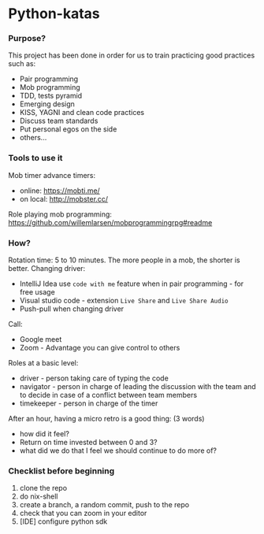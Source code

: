 # Python-katas

### Purpose?

This project has been done in order for us to train practicing good practices such as: 
- Pair programming 
- Mob programming
- TDD, tests pyramid
- Emerging design
- KISS, YAGNI and clean code practices
- Discuss team standards
- Put personal egos on the side 
- others...

### Tools to use it

Mob timer advance timers: 
- online: https://mobti.me/
- on local: http://mobster.cc/

Role playing mob programming: https://github.com/willemlarsen/mobprogrammingrpg#readme

### How? 

Rotation time: 5 to 10 minutes. The more people in a mob, the shorter is better. 
Changing driver:
- IntelliJ Idea use `code with me` feature when in pair programming - for free usage
- Visual studio code - extension `Live Share` and `Live Share Audio`
- Push-pull when changing driver

Call:
- Google meet
- Zoom - Advantage you can give control to others

Roles at a basic level:
- driver - person taking care of typing the code
- navigator - person in charge of leading the discussion with the team and to decide in case of a conflict between team members
- timekeeper - person in charge of the timer

After an hour, having a micro retro is a good thing: (3 words)
- how did it feel?
- Return on time invested between 0 and 3?
- what did we do that I feel we should continue to do more of?

### Checklist before beginning

1) clone the repo
2) do nix-shell
3) create a branch, a random commit, push to the repo
4) check that you can zoom in your editor
5) [IDE] configure python sdk
